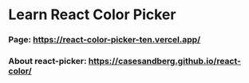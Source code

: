 # Learn React Color Picker

### Page: https://react-color-picker-ten.vercel.app/

### About react-picker: https://casesandberg.github.io/react-color/